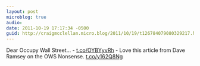 ```yaml
---
layout: post
microblog: true
audio: 
date: 2011-10-19 17:17:34 -0500
guid: http://craigmcclellan.micro.blog/2011/10/19/t126784079080329217.html
---
```

Dear Occupy Wall Street... - [t.co/OYBYyvRh](http://t.co/OYBYyvRh) - Love this article from Dave Ramsey on the OWS Nonsense. [t.co/y162Q8Ng](http://t.co/y162Q8Ng)
